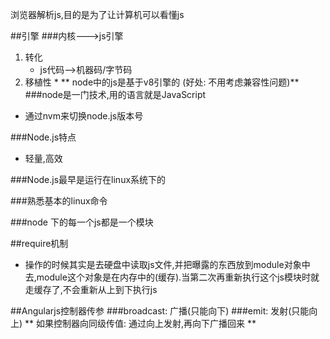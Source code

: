 浏览器解析js,目的是为了让计算机可以看懂js

##引擎
###内核--->js引擎
1. 转化 
    * js代码-->机器码/字节码
2. 移植性
    *
** node中的js是基于v8引擎的 (好处: 不用考虑兼容性问题)**
###node是一门技术,用的语言就是JavaScript

* 通过nvm来切换node.js版本号

###Node.js特点
* 轻量,高效

###Node.js最早是运行在linux系统下的

###熟悉基本的linux命令

###node 下的每一个js都是一个模块

##require机制
* 操作的时候其实是去硬盘中读取js文件,并把曝露的东西放到module对象中去,module这个对象是在内存中的(缓存).当第二次再重新执行这个js模块时就走缓存了,不会重新从上到下执行js

##Angularjs控制器传参
###broadcast: 广播(只能向下)
###emit: 发射(只能向上)
** 如果控制器向同级传值: 通过向上发射,再向下广播回来 **









